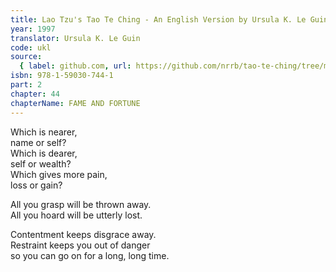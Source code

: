 ```yaml
---
title: Lao Tzu's Tao Te Ching - An English Version by Ursula K. Le Guin
year: 1997
translator: Ursula K. Le Guin
code: ukl
source:
  { label: github.com, url: https://github.com/nrrb/tao-te-ching/tree/master }
isbn: 978-1-59030-744-1
part: 2
chapter: 44
chapterName: FAME AND FORTUNE
---
```


Which is nearer,  
name or self?  
Which is dearer,  
self or wealth?  
Which gives more pain,  
loss or gain?

All you grasp will be thrown away.  
All you hoard will be utterly lost.

Contentment keeps disgrace away.  
Restraint keeps you out of danger  
so you can go on for a long, long time.
